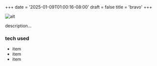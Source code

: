 +++
date = '2025-01-09T01:00:16-08:00'
draft = false
title = 'bravo'
+++

![alt](//via.placeholder.com/350x150)

description...

### tech used

* item
* item
* item